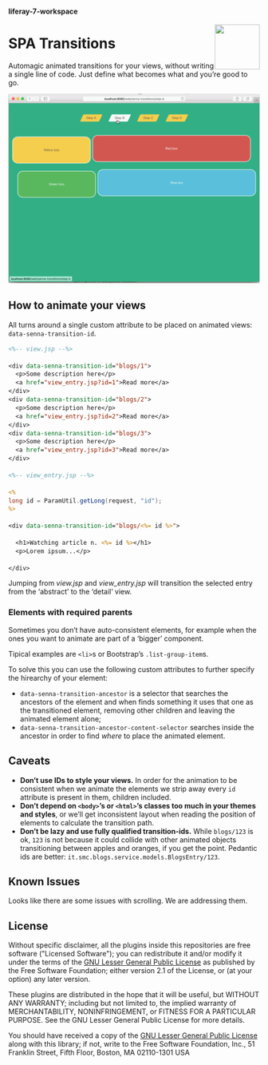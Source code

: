 #### liferay-7-workspace

<img align="right" width="90" height="90" src="https://raw.githubusercontent.com/smclab/liferay-7-workspace/master/modules/frontend-js-spa-transitions-web/logo.png">

# SPA Transitions

Automagic animated transitions for your views, without writing a single line of code. Just define what becomes what and you’re good to go.

![Animated Demonstration](demo.gif)

## How to animate your views

All turns around a single custom attribute to be placed on animated views: `data-senna-transition-id`.

```jsp
<%-- view.jsp --%>

<div data-senna-transition-id="blogs/1">
  <p>Some description here</p>
  <a href="view_entry.jsp?id=1">Read more</a>
</div>
<div data-senna-transition-id="blogs/2">
  <p>Some description here</p>
  <a href="view_entry.jsp?id=2">Read more</a>
</div>
<div data-senna-transition-id="blogs/3">
  <p>Some description here</p>
  <a href="view_entry.jsp?id=3">Read more</a>
</div>

<%-- view_entry.jsp --%>

<%
long id = ParamUtil.getLong(request, "id");
%>

<div data-senna-transition-id="blogs/<%= id %>">

  <h1>Watching article n. <%= id %></h1>
  <p>Lorem ipsum...</p>

</div>
```

Jumping from *view.jsp* and *view_entry.jsp* will transition the selected entry from the ‘abstract’ to the ‘detail‘ view.

### Elements with required parents

Sometimes you don’t have auto-consistent elements, for example when the ones you want to animate are part of a ‘bigger’ component.

Tipical examples are `<li>`s or Bootstrap’s `.list-group-item`s.

To solve this you can use the following custom attributes to further specify the hirearchy of your element:

- `data-senna-transition-ancestor` is a selector that searches the ancestors of the element and when finds something it uses that one as the transitioned element, removing other children and leaving the animated element alone;
- `data-senna-transition-ancestor-content-selector` searches inside the ancestor in order to find *where* to place the animated element.

## Caveats

- **Don’t use IDs to style your views.** In order for the animation to be consistent when we animate the elements we strip away every `id` attribute is present in them, children included.
- **Don’t depend on `<body>`’s or `<html>`’s classes too much in your themes and styles**, or we’ll get inconsistent layout when reading the position of elements to calculate the transition path.
- **Don’t be lazy and use fully qualified transition-ids.** While `blogs/123` is ok, `123` is not because it could collide with other animated objects transitioning between apples and oranges, if you get the point. Pedantic ids are better: `it.smc.blogs.service.models.BlogsEntry/123`.

## Known Issues

Looks like there are some issues with scrolling. We are addressing them.

## License

Without specific disclaimer, all the plugins inside this repositories are free
software ("Licensed Software"); you can redistribute it and/or modify it under
the terms of the [GNU Lesser General Public License](http://www.gnu.org/licenses/lgpl-2.1.html)
as published by the Free Software Foundation; either version 2.1 of the License,
or (at your option) any later version.

These plugins are distributed in the hope that it will be useful, but WITHOUT ANY
WARRANTY; including but not limited to, the implied warranty of MERCHANTABILITY,
NONINFRINGEMENT, or FITNESS FOR A PARTICULAR PURPOSE. See the GNU Lesser General
Public License for more details.

You should have received a copy of the [GNU Lesser General Public
License](http://www.gnu.org/licenses/lgpl-2.1.html) along with this library; if
not, write to the Free Software Foundation, Inc., 51 Franklin Street, Fifth
Floor, Boston, MA 02110-1301 USA
